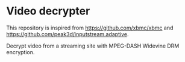 # Video decrypter

This repository is inspired from https://github.com/xbmc/xbmc and https://github.com/peak3d/inputstream.adaptive.

Decrypt video from a streaming site with MPEG-DASH Widevine DRM encryption.
